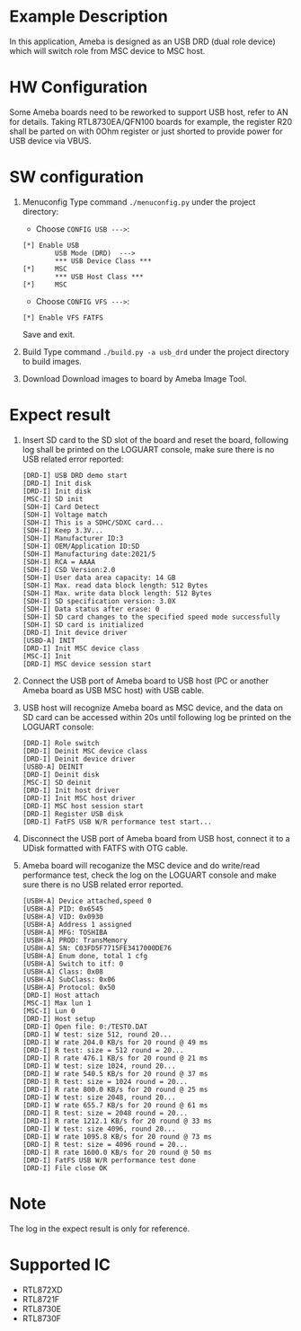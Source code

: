 # Example Description

In this application, Ameba is designed as an USB DRD (dual role device) which will switch role from MSC device to MSC host.

# HW Configuration

Some Ameba boards need to be reworked to support USB host, refer to AN for details.
Taking RTL8730EA/QFN100 boards for example, the register R20 shall be parted on with 0Ohm register or just shorted to provide power for USB device via VBUS.

# SW configuration

1. Menuconfig
	Type command `./menuconfig.py` under the project directory:
	- Choose `CONFIG USB --->`:
	```
	[*] Enable USB
			USB Mode (DRD)  --->
			*** USB Device Class ***
	[*] 	MSC
			*** USB Host Class ***
	[*] 	MSC
	```
	- Choose `CONFIG VFS --->`:
	```
	[*] Enable VFS FATFS
	```
	Save and exit.

2. Build
	Type command `./build.py -a usb_drd` under the project directory to build images.

3. Download
	Download images to board by Ameba Image Tool.

# Expect result

1. Insert SD card to the SD slot of the board and reset the board, following log shall be printed on the LOGUART console, make sure there is no USB related error reported:
	```
	[DRD-I] USB DRD demo start
	[DRD-I] Init disk
	[DRD-I] Init disk
	[MSC-I] SD init
	[SDH-I] Card Detect
	[SDH-I] Voltage match
	[SDH-I] This is a SDHC/SDXC card...
	[SDH-I] Keep 3.3V...
	[SDH-I] Manufacturer ID:3
	[SDH-I] OEM/Application ID:SD
	[SDH-I] Manufacturing date:2021/5
	[SDH-I] RCA = AAAA
	[SDH-I] CSD Version:2.0
	[SDH-I] User data area capacity: 14 GB
	[SDH-I] Max. read data block length: 512 Bytes
	[SDH-I] Max. write data block length: 512 Bytes
	[SDH-I] SD specification version: 3.0X
	[SDH-I] Data status after erase: 0
	[SDH-I] SD card changes to the specified speed mode successfully
	[SDH-I] SD card is initialized
	[DRD-I] Init device driver
	[USBD-A] INIT
	[DRD-I] Init MSC device class
	[MSC-I] Init
	[DRD-I] MSC device session start
	```

2. Connect the USB port of Ameba board to USB host (PC or another Ameba board as USB MSC host) with USB cable.

3. USB host will recognize Ameba board as MSC device, and the data on SD card can be accessed within 20s until following log be printed on the LOGUART console:
	```
	[DRD-I] Role switch
	[DRD-I] Deinit MSC device class
	[DRD-I] Deinit device driver
	[USBD-A] DEINIT
	[DRD-I] Deinit disk
	[MSC-I] SD deinit
	[DRD-I] Init host driver
	[DRD-I] Init MSC host driver
	[DRD-I] MSC host session start
	[DRD-I] Register USB disk
	[DRD-I] FatFS USB W/R performance test start...
	```

4. Disconnect the USB port of Ameba board from USB host, connect it to a UDisk formatted with FATFS with OTG cable.

5. Ameba board will recoganize the MSC device and do write/read performance test, check the log on the LOGUART console and make sure there is no USB related error reported.
	```
	[USBH-A] Device attached,speed 0
	[USBH-A] PID: 0x6545
	[USBH-A] VID: 0x0930
	[USBH-A] Address 1 assigned
	[USBH-A] MFG: TOSHIBA
	[USBH-A] PROD: TransMemory
	[USBH-A] SN: C03FD5F7715FE3417000DE76
	[USBH-A] Enum done, total 1 cfg
	[USBH-A] Switch to itf: 0
	[USBH-A] Class: 0x08
	[USBH-A] SubClass: 0x06
	[USBH-A] Protocol: 0x50
	[DRD-I] Host attach
	[MSC-I] Max lun 1
	[MSC-I] Lun 0
	[DRD-I] Host setup
	[DRD-I] Open file: 0:/TEST0.DAT
	[DRD-I] W test: size 512, round 20...
	[DRD-I] W rate 204.0 KB/s for 20 round @ 49 ms
	[DRD-I] R test: size = 512 round = 20...
	[DRD-I] R rate 476.1 KB/s for 20 round @ 21 ms
	[DRD-I] W test: size 1024, round 20...
	[DRD-I] W rate 540.5 KB/s for 20 round @ 37 ms
	[DRD-I] R test: size = 1024 round = 20...
	[DRD-I] R rate 800.0 KB/s for 20 round @ 25 ms
	[DRD-I] W test: size 2048, round 20...
	[DRD-I] W rate 655.7 KB/s for 20 round @ 61 ms
	[DRD-I] R test: size = 2048 round = 20...
	[DRD-I] R rate 1212.1 KB/s for 20 round @ 33 ms
	[DRD-I] W test: size 4096, round 20...
	[DRD-I] W rate 1095.8 KB/s for 20 round @ 73 ms
	[DRD-I] R test: size = 4096 round = 20...
	[DRD-I] R rate 1600.0 KB/s for 20 round @ 50 ms
	[DRD-I] FatFS USB W/R performance test done
	[DRD-I] File close OK
	```

# Note

The log in the expect result is only for reference.

# Supported IC

- RTL872XD
- RTL8721F
- RTL8730E
- RTL8730F
